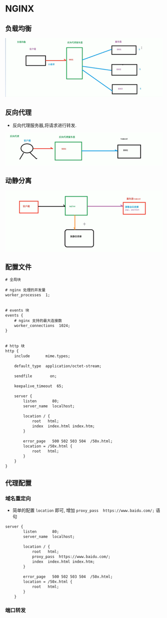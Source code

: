 # NGINX

## 负载均衡

![image-20200430175145448](NGINX.assets/image-20200430175145448.png)

## 反向代理

- 反向代理服务器,将请求进行转发.

![image-20200430174722991](NGINX.assets/image-20200430174722991.png)

## 动静分离

![image-20200430175513931](NGINX.assets/image-20200430175513931.png)

## 配置文件

```nginx
# 全局块

# nginx 处理的并发量
worker_processes  1;


# events 块
events {
    # nginx 支持的最大连接数
    worker_connections  1024;
}


# http 块
http {
    include       mime.types;

    default_type  application/octet-stream;

    sendfile        on;

    keepalive_timeout  65;

    server {
        listen       80;
        server_name  localhost;

        location / {
            root   html;
            index  index.html index.htm;
        }
        
        error_page   500 502 503 504  /50x.html;
        location = /50x.html {
            root   html;
        }
    }
}
```

## 代理配置

### 域名重定向

- 简单的配置 `location` 即可, 增加  `proxy_pass  https://www.baidu.com/;` 语句

```nginx
server {
        listen       80;
        server_name  localhost;

        location / {
            root   html;
            proxy_pass  https://www.baidu.com/;
            index  index.html index.htm;
        }

        error_page   500 502 503 504  /50x.html;
        location = /50x.html {
            root   html;
        }
    }
```

 ### 端口转发





